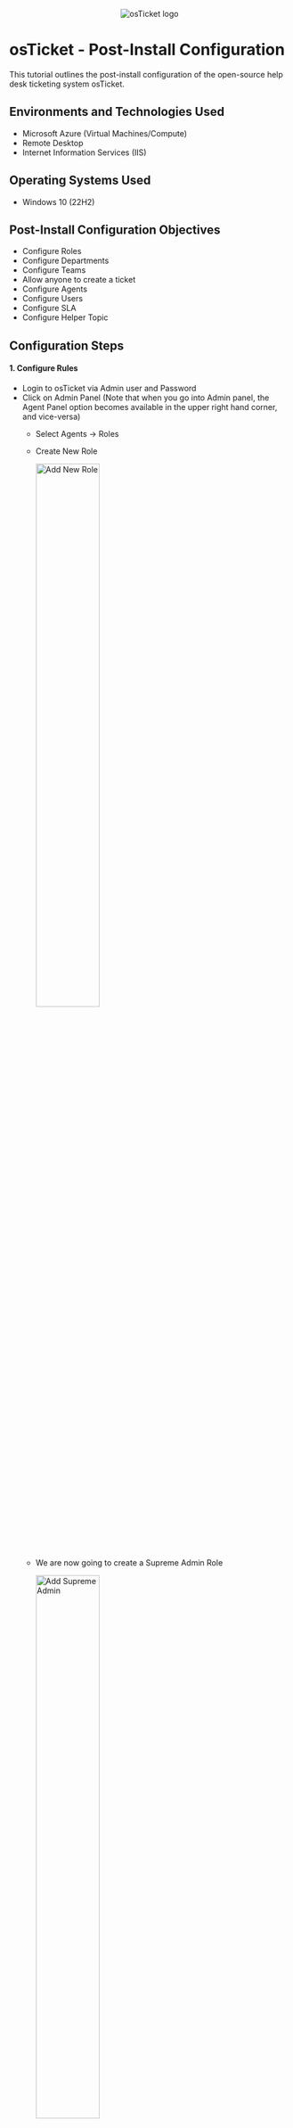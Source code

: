 <p align="center">
<img src="https://i.imgur.com/Clzj7Xs.png" alt="osTicket logo"/>
</p>

<h1>osTicket - Post-Install Configuration</h1>
This tutorial outlines the post-install configuration of the open-source help desk ticketing system osTicket.<br />




<h2>Environments and Technologies Used</h2>

- Microsoft Azure (Virtual Machines/Compute)
- Remote Desktop
- Internet Information Services (IIS)

<h2>Operating Systems Used </h2>

- Windows 10</b> (22H2)

<h2>Post-Install Configuration Objectives</h2>

- Configure Roles
- Configure Departments
- Configure Teams
- Allow anyone to create a ticket
- Configure Agents
- Configure Users
- Configure SLA
- Configure Helper Topic

<h2>Configuration Steps</h2>


<h4>1. Configure Rules </h4>

- Login to osTicket via Admin user and Password
- Click on Admin Panel (Note that when you go into Admin panel, the Agent Panel option becomes available in the upper right hand corner, and vice-versa)
    - Select Agents -> Roles
    - Create New Role
          
       <img width="50%" hieght ="50%"  alt="Add New Role" src="https://github.com/s-evelyn/osTicket-PostInstallConfig/assets/53543374/83c42ba2-9fc0-4d32-a040-73395a3834e3">

    - We are now going to create a Supreme Admin Role
  
       <img width="50%" hieght ="50%"  alt="Add Supreme Admin" src="https://github.com/s-evelyn/osTicket-PostInstallConfig/assets/53543374/71552f42-74a3-45f0-afde-fa2a10d37849">
       
    - Click on the Permisssions tab and Enable all Permissions for Tickets, Tasks and Knowledgebase, once complete click Add Role.
      
       <img align = "top" width="32%" hieght ="32%" alt="Sup Admin pt 2" src="https://github.com/s-evelyn/osTicket-PostInstallConfig/assets/53543374/6d404614-3e7a-4e15-9a8e-1140cd33ee29">
  
       <img align = "top" width="32%" hieght ="32%"  alt="Sup Admin pt 3" src="https://github.com/s-evelyn/osTicket-PostInstallConfig/assets/53543374/c477bfe0-92d7-459e-96f4-f1d01c04929a">
               
      <img width="32%" hieght ="32%" align = "top"  alt="Sup Admin pt 4" src="https://github.com/s-evelyn/osTicket-PostInstallConfig/assets/53543374/8a096fdd-2db2-408d-a3f7-cdde6143e91c">



</p>

<br />

-----------------------------------------------------------------------------------------------------------------------------------------------

<h4>2. Configure Departments</h4>

- In the Admin Panel, Select Agents,and then Departments
  - Create new Department  
     
    <img width="50%" hieght ="50%" align = "top" width="658" alt="Create New Department" src="https://github.com/s-evelyn/osTicket-PostInstallConfig/assets/53543374/a3348454-4683-462a-952e-0fc2becc68a5">

  - Create System Administrator Department
        
      <img width="50%" hieght ="50%"  align = "top" alt="Sys Admin Dpt created" src="https://github.com/s-evelyn/osTicket-PostInstallConfig/assets/53543374/a5b8865a-73c8-4559-ae91-5a88973e7b26">


----------------------------------------------------------------------------------------------------------------------------------------

<h4>3. Configure Teams</h4>
   
- In the Admin Panel, Select Agents,and then Teams
    - Create New Teams

        <img width="50%" hieght ="50%" alt="Add Teams" src="https://github.com/s-evelyn/osTicket-PostInstallConfig/assets/53543374/9bc80ffd-45a4-44a3-837b-220c97883f09">
        
    - Create Team called Level II Support
      
       <img width="50%" hieght ="50%" alt="Level II Support creation Plus add member" src="https://github.com/s-evelyn/osTicket-PostInstallConfig/assets/53543374/c5232f89-6b79-4c05-b322-e6d01b0e4ec4">

    - Add a member to that team by select the member tab, and selecting an agent.

        <img width="50%" hieght ="50%" alt="add member to teams" src="https://github.com/s-evelyn/osTicket-PostInstallConfig/assets/53543374/2056fc9d-7f2e-403c-a0e0-2b0e37903ab0">

----------------------------------------------------------------------------------------------------------------------------------------------

<h4> 4. Make Sure That Anyone Can Register </h4>

   - Make sure that you are in the Admin Panel
   - Go to Settings, then users and then user settings.
       - Make sure that in the registration required section, the box is NOT checked.
          
          <img width="50%" hieght ="50%" alt="Make sure anyone can register" src="https://github.com/s-evelyn/osTicket-PostInstallConfig/assets/53543374/6d4923bc-c83a-4eac-925c-45b5c01b725f">


---------------------------------------------------------------------------------------------------------------------------------------------------

<h4>5. Configure Agents </h4>

   - Make sure that you are in the Admin Panel, select the Agents, and then Agents
   - Click Add New Agent, give your agent a name and an email address
   - Then click on set password

      <img width="50%" hieght ="50%" alt="Set Password for New Agent" src="https://github.com/s-evelyn/osTicket-PostInstallConfig/assets/53543374/76606a8e-ebec-4148-98ea-bb6bc7c92e3b">

   - For the purpose of this tutorial unclick " Send the agent a password reset". Also unclick  " Require Password Change at next login". Note that this is not best practice when in a work environment, but for the purpose of this tutorial. Type in a password that you can remember, and click Set.
     
      <img wwidth="50%" hieght ="50%" alt="New Agent 2" src="https://github.com/s-evelyn/osTicket-PostInstallConfig/assets/53543374/e9e43040-bff3-4a7e-9bfa-790a2b685ced">
      
   - Next click on the Access tab, and assign your new agent to the System Administrator Department that we created earlier giving them full access. We are also going to give this Agent extended access to the Support department. Click Create once completed
  
     <img width="50%" hieght ="50%" alt="new agent 3" src="https://github.com/s-evelyn/osTicket-PostInstallConfig/assets/53543374/4db08ac2-d5b8-4135-823d-ff7ff504d807">
  
     
 -------------------------------------------------------------------------------------------------------------------------------------------------------------------

<h4>6. Configure Users</h4> 

    - Navigate to the Agents Panel

        <img width="50%" hieght ="50%" alt="Create User" src="https://github.com/s-evelyn/osTicket-PostInstallConfig/assets/53543374/31bbe2e8-328b-43c0-90f0-e9d5ae1a4efa">

    - Click on Users and then User Directory
    - Click on Create a New User
   
      <img width="50%" hieght ="50%" alt="new user 2" src="https://github.com/s-evelyn/osTicket-PostInstallConfig/assets/53543374/97c62ce5-0159-493c-bc01-49119924f43d">
   
    - Put in an email address for the user as well as their full name and click Add User when you are done.
      
        <img width="50%" hieght ="50%" alt="new user 3" src="https://github.com/s-evelyn/osTicket-PostInstallConfig/assets/53543374/4bd907d7-8851-401e-95db-9cec4176f8d3">

      ---------------------------------------------------------------------------------------------------------------------------------------------------

<h4>7. Configure SLA (Service Level Agreements) </h4>
    - Navigate to the Admin Panel
    - Click on the Manage tab and then SLA

        <img width="50%" hieght ="50%" alt="add sla 2" src="https://github.com/s-evelyn/osTicket-PostInstallConfig/assets/53543374/6c95474c-77e2-47d4-8b74-c844b3b0019a">

   - In our example we are going to create and SLA titles SEV-A with a Grace period of 1 hour on a 24/7 schedule
     
        <img width="50%" hieght ="50%" alt="Add SLA" src="https://github.com/s-evelyn/osTicket-PostInstallConfig/assets/53543374/62a2e423-4e16-49bb-8982-f93a0b3386b8">

   - Create 3 more SLA with the following grace periods and schedules just to practice
       -  Sev-B (4 hours, 24/7)
       -  Sev-C (8 hours, Business Hours)
          
   ----------------------------------------------------------------------------------------------------------------------------------------------------------

<h4> 8. Configure Help Topics </h4>

- Navigate to the Admin Panel, click on the Manage tab and then on Help Topics
- Click on Add New Help Topics

    <img width="50%" hieght ="50%" alt="Add Help Topics" src="https://github.com/s-evelyn/osTicket-PostInstallConfig/assets/53543374/b4d0dd33-e444-4f71-a85e-0b0105e614c5">

- Add a Help Topic called Business Critical Outage, Click Add Topic when completed.

    <img width="50%" hieght ="50%" alt="add help topics 2" src="https://github.com/s-evelyn/osTicket-PostInstallConfig/assets/53543374/65eb8b98-d8bd-4b36-a5c9-b691267ef5d2">

- Continue to add the following Help Topics
    - Personal Computer Issues
    - Equipment Request
    - Password Reset

